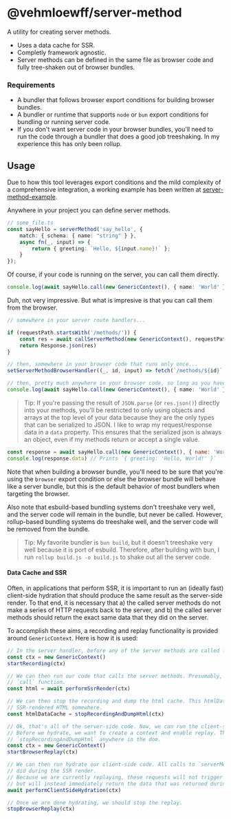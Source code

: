 # @vehmloewff/server-method

A utility for creating server methods.

- Uses a data cache for SSR.
- Completly framework agnostic.
- Server methods can be defined in the same file as browser code and fully tree-shaken out of browser bundles.

### Requirements

- A bundler that follows browser export conditions for building browser bundles.
- A bundler or runtime that supports `node` or `bun` export conditions for bundling or running server code.
- If you don't want server code in your browser bundles, you'll need to run the code through a bundler that does a good job treeshaking. In my experience this has only been rollup.

## Usage

Due to how this tool leverages export conditions and the mild complexity of a comprehensive integration, a working example has been written at [server-method-example](https://github.com/vehmloewff/server-method-example).

Anywhere in your project you can define server methods.

```ts
// some_file.ts
const sayHello = serverMethod('say_hello', {
	match: { schema: { name: "string" } },
	async fn(_, input) => {
		return { greeting: `Hello, ${input.name}!` };
	}
});
```

Of course, if your code is running on the server, you can call them directly.

```ts
console.log(await sayHello.call(new GenericContext(), { name: 'World' }));
```

Duh, not very impressive. But what is impresive is that you can call them from the browser.

```ts
// somewhere in your server route handlers...

if (requestPath.startsWith('/methods/')) {
	const res = await callServerMethod(new GenericContext(), requestPath.slice(9), await request.json());
	return Response.json(res)
}

// then, somewhere in your browser code that runs only once...
setServerMethodBrowserHandler((_, id, input) => fetch(`/methods/${id}`, { method: 'POST', body: JSON.stringify(input) }).then(res => res.json()))

// then, pretty much anywhere in your browser code, so long as you have called setServerMethodBrowserHandler already...
console.log(await sayHello.call(new GenericContext(), { name: 'World' })) // Sends request to server, then prints `{ greeting: 'Hello, World!' }`
```

> Tip: If you're passing the result of `JSON.parse` (or `res.json()`) directly into your methods, you'll be restricted to only using objects and arrays at the top level of your data because they are the only types that can be serialized to JSON. I like to wrap my request/response data in a `data` property. This ensures that the serialized json is always an object, even if my methods return or accept a single value.

```js
const response = await sayHello.call(new GenericContext(), { name: 'World' })
console.log(response.data) // Prints `{ greeting: 'Hello, World!' }`
```

Note that when building a browser bundle, you'll need to be sure that you're using the `browser` export condition or else the browser bundle will behave like a server bundle, but this is the default behavior of most bundlers when targeting the browser.

Also note that esbuild-based bundling systems don't treeshake very well, and the server code will remain in the bundle, but never be called. However, rollup-based bundling systems do treeshake well, and the server code will be removed from the bundle.

> Tip: My favorite bundler is `bun build`, but it doesn't treeshake very well because it is port of esbuild. Therefore, after building with bun, I run `rollup build.js -o build.js` to shake out all the server code.

#### Data Cache and SSR

Often, in applications that perform SSR, it is important to run an (ideally fast) client-side hydration that should produce the same result as the server-side render. To that end, it is necessary that a) the called server methods do not make a series of HTTP requests back to the server, and b) the called server methods should return the exact same data that they did on the server.

To accomplish these aims, a recording and replay functionality is provided around `GenericContext`. Here is how it is used:

```ts
// In the server handler, before any of the server methods are called for a given SSR request...
const ctx = new GenericContext()
startRecording(ctx)

// We can then run our code that calls the server methods. Presumably, `ctx` is passed into each of the server methods'
// `call` function.
const html = await performSsrRender(ctx)

// We can then stop the recording and dump the html cache. This htmlDataCache should be inserted directly into the
// SSR-rendered HTML somewhere.
const htmlDataCache = stopRecordingAndDumpHtml(ctx)

// Ok, that's all of the server-side code. Now, we can run the client-side hydration code.
// Before we hydrate, we want to create a context and enable replay. This function will look for the html generated by
// `stopRecordingAndDumpHtml` anywhere in the dom.
const ctx = new GenericContext()
startBrowserReplay(ctx)

// We can then run hydrate our client-side code. All calls to `serverMethod(...).call()` must happen in the exact same order as they
// did during the SSR render.
// Because we are currently replaying, these requests will not trigger calls to the function passed into `setServerMethodBrowserHandler`
// but will instead immediately return the data that was returned during the SSR render.
await performClientSideHydration(ctx)

// Once we are done hydrating, we should stop the replay.
stopBrowserReplay(ctx)
```
